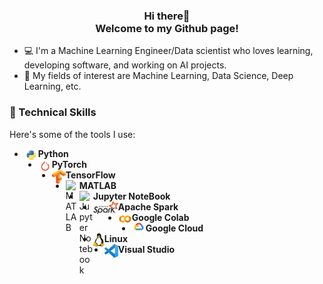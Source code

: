 <h3 align="center">
Hi there👋
    
<br>
Welcome to my Github page!
</h3>

- 💻 I'm a Machine Learning Engineer/Data scientist who loves learning, developing software, and working on AI projects.
- 📖 My fields of interest are Machine Learning, Data Science, Deep Learning, etc.


### 💼 Technical Skills

<p align="left">
    Here's some of the tools I use:
</p>

- <img align="left" alt="Python" width="22px" src="https://raw.githubusercontent.com/github/explore/80688e429a7d4ef2fca1e82350fe8e3517d3494d/topics/python/python.png" />  **Python**
- <img align="left" alt="PyTorch" width="22px" src="pytorch.png" />  **PyTorch**
- <img align="left" alt="TensorFlow" width="22px" src="tensorflow.png" />  **TensorFlow**
- <img align="left" alt="MATLAB" width="22px" src="https://upload.wikimedia.org/wikipedia/commons/2/21/Matlab_Logo.png" />  **MATLAB**
- <img align="left" alt="Jupyter Notebook" width="22px" src="https://www.vectorlogo.zone/logos/jupyter/jupyter-icon.svg" /> **Jupyter NoteBook**
- <img align="left" alt="Apache Spark" width="40px" src="spark.png" /> **Apache Spark**
- <img align="left" alt="Google Colab" width="22px" src="colab.png" /> **Google Colab**
- <img align="left" alt="Google Cloud" width="22px" src="gcp.png" /> **Google Cloud**
- <img align="left" alt="Linux" width="18px" src="linux.png"/>  **Linux**
- <img align="left" alt="Visual Studio" width="22px" src="vscode.png"/>  **Visual Studio**
